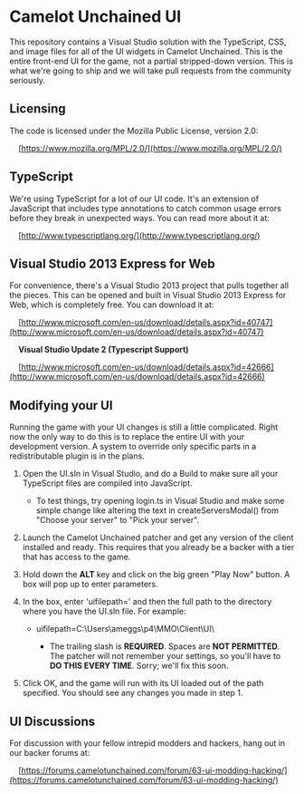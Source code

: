 Camelot Unchained UI
====================

This repository contains a Visual Studio solution with the TypeScript, CSS, and image files for all of the UI widgets in Camelot Unchained. This is the entire front-end UI for the game, not a partial stripped-down version. This is what we're going to ship and we will take pull requests from the community seriously.

Licensing
---------

The code is licensed under the Mozilla Public License, version 2.0:

&nbsp;&nbsp;&nbsp;&nbsp;[https://www.mozilla.org/MPL/2.0/](https://www.mozilla.org/MPL/2.0/)

TypeScript
----------

We're using TypeScript for a lot of our UI code. It's an extension of JavaScript that includes type annotations to catch common usage errors before they break in unexpected ways. You can read more about it at:

&nbsp;&nbsp;&nbsp;&nbsp;[http://www.typescriptlang.org/](http://www.typescriptlang.org/)

Visual Studio 2013 Express for Web
----------------------------------

For convenience, there's a Visual Studio 2013 project that pulls together all the pieces. This can be opened and built in Visual Studio 2013 Express for Web, which is completely free. You can download it at:

&nbsp;&nbsp;&nbsp;&nbsp;[http://www.microsoft.com/en-us/download/details.aspx?id=40747](http://www.microsoft.com/en-us/download/details.aspx?id=40747)

&nbsp;&nbsp;&nbsp;&nbsp;**Visual Studio Update 2 (Typescript Support)**

&nbsp;&nbsp;&nbsp;&nbsp;[http://www.microsoft.com/en-us/download/details.aspx?id=42666](http://www.microsoft.com/en-us/download/details.aspx?id=42666)


Modifying your UI
-----------------

Running the game with your UI changes is still a little complicated. Right now the only way to do this is to replace the entire UI with your development version. A system to override only specific parts in a redistributable plugin is in the plans.

1. Open the UI.sln in Visual Studio, and do a Build to make sure all your TypeScript files are compiled into JavaScript.

    - To test things, try opening login.ts in Visual Studio and make some simple change like altering the text in createServersModal() from "Choose your server" to "Pick your server". 

2. Launch the Camelot Unchained patcher and get any version of the client installed and ready. This requires that you already be a backer with a tier that has access to the game.

3. Hold down the **ALT** key and click on the big green "Play Now" button. A box will pop up to enter parameters.

4. In the box, enter 'uifilepath=' and then the full path to the directory where you have the UI.sln file. For example:

    - uifilepath=C:\Users\ameggs\p4\MMO\Client\UI\

        - The trailing slash is **REQUIRED**. Spaces are **NOT PERMITTED**. The patcher will not remember your settings, so you'll have to **DO THIS EVERY TIME**. Sorry; we'll fix this soon.

5. Click OK, and the game will run with its UI loaded out of the path specified. You should see any changes you made in step 1.

UI Discussions
--------------

For discussion with your fellow intrepid modders and hackers, hang out in our backer forums at:

&nbsp;&nbsp;&nbsp;&nbsp;[https://forums.camelotunchained.com/forum/63-ui-modding-hacking/](https://forums.camelotunchained.com/forum/63-ui-modding-hacking/)
